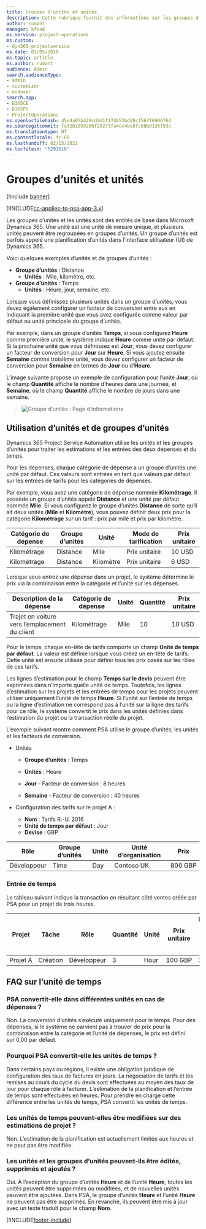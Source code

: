 ```yaml
---
title: Groupes d’unités et unités
description: Cette rubrique fournit des informations sur les groupes d’unités et les unités.
author: rumant
manager: kfend
ms.service: project-operations
ms.custom:
- dyn365-projectservice
ms.date: 03/05/2019
ms.topic: article
ms.author: rumant
audience: Admin
search.audienceType:
- admin
- customizer
- enduser
search.app:
- D365CE
- D365PS
- ProjectOperations
ms.openlocfilehash: 45e4a95b429cd9d1f174653bd28cf567f690676d
ms.sourcegitcommit: fa32b1893286f20271fa4ec4be8fc68bd135f53c
ms.translationtype: HT
ms.contentlocale: fr-FR
ms.lasthandoff: 02/15/2021
ms.locfileid: "5291616"
---
```

# <a name="unit-groups-and-units"></a>Groupes d’unités et unités

[!include [banner](../includes/psa-now-project-operations.md)]

[!INCLUDE[cc-applies-to-psa-app-3.x](../includes/cc-applies-to-psa-app-3x.md)]

Les groupes d’unités et les unités sont des entités de base dans Microsoft Dynamics 365. Une unité est une unité de mesure unique, et plusieurs unités peuvent être regroupées en groupes d’unités. Un groupe d’unités est parfois appelé une planification d’unités dans l’interface utilisateur (UI) de Dynamics 365. 

Voici quelques exemples d’unités et de groupes d’unités :
 
- **Groupe d’unités** : Distance 
    - **Unités** : Mile, kilomètre, etc.
- **Groupe d’unités** : Temps
    - **Unités** : Heure, jour, semaine, etc. 

Lorsque vous définissez plusieurs unités dans un groupe d’unités, vous devez également configurer un facteur de conversion entre eux en indiquant la première unité que vous avez configurée comme valeur par défaut ou unité principale du groupe d’unités. 

Par exemple, dans un groupe d’unités **Temps**, si vous configurez **Heure** comme première unité, le système indique **Heure** comme unité par défaut. Si la prochaine unité que vous définissez est **Jour**, vous devez configurer un facteur de conversion pour **Jour** sur **Heure**. Si vous ajoutez ensuite **Semaine** comme troisième unité, vous devez configurer un facteur de conversion pour **Semaine** en termes de **Jour** ou d’**Heure**. 

L’image suivante propose un exemple de configuration pour l’unité **Jour**, où le champ **Quantité** affiche le nombre d’heures dans une journée, et **Semaine**, où le champ **Quantité** affiche le nombre de jours dans une semaine.

> ![Groupe d’unités : Page d’informations](media/advanced-2.png)

## <a name="using-units-and-unit-groups"></a>Utilisation d’unités et de groupes d’unités

Dynamics 365 Project Service Automation utilise les unités et les groupes d’unités pour traiter les estimations et les entrées des deux dépenses et du temps. 

Pour les dépenses, chaque catégorie de dépense a un groupe d’unités une unité par défaut. Ces valeurs sont entrées en tant que valeurs par défaut sur les entrées de tarifs pour les catégories de dépenses. 

Par exemple, vous avez une catégorie de dépense nommée **Kilométrage**. Il possède un groupe d’unités appelé **Distance** et une unité par défaut nommée **Mile**. Si vous configurez le groupe d’unités **Distance** de sorte qu’il ait deux unités (**Mile** et **Kilomètre**), vous pouvez définir deux prix pour la catégorie **Kilométrage** sur un tarif : prix par mile et prix par kilomètre.

| Catégorie de dépense  | Groupe d’unités  | Unité      | Mode de tarification  | Prix unitaire  |
|-------------------|---------------|-----------|-------------------|-------------------|
| Kilométrage           | Distance      | Mile      | Prix unitaire    | 10 USD            |
| Kilométrage           | Distance      | Kilomètre | Prix unitaire    |  6 USD            |

Lorsque vous entrez une dépense dans un projet, le système détermine le prix via la combinaison entre la catégorie et l’unité sur les dépenses. 

| Description de la dépense        | Catégorie de dépense  | Unité  | Quantité  | Prix unitaire   |
|----------------------------|---------------------|-------|-----------|----------------|
| Trajet en voiture vers l’emplacement du client | Kilométrage             | Mile  | 10        | 10 USD         |

Pour le temps, chaque en-tête de tarifs comporte un champ **Unité de temps par défaut**. La valeur est définie lorsque vous créez un en-tête de tarifs. Cette unité est ensuite utilisée pour définir tous les prix basés sur les rôles de ces tarifs.

Les lignes d’estimation pour le champ **Temps sur le devis** peuvent être exprimées dans n’importe quelle unité de temps. Toutefois, les lignes d’estimation sur les projets et les entrées de temps pour les projets peuvent utiliser uniquement l’unité de temps **Heure**. Si l’unité sur l’entrée de temps ou la ligne d’estimation ne correspond pas à l’unité sur la ligne des tarifs pour ce rôle, le système convertit le prix dans les unités définies dans l’estimation du projet ou la transaction réelle du projet.

L’exemple suivant montre comment PSA utilise le groupe d’unités, les unités et les facteurs de conversion.
- Unités

   - **Groupe d’unités** : Temps 
   - **Unités** : Heure 
    
    - **Jour** - Facteur de conversion : 8 heures       
    - **Semaine** - Facteur de conversion : 40 heures  
        
- Configuration des tarifs sur le projet A :

    - **Nom** : Tarifs R.-U. 2016 
    - **Unité de temps par défaut** : Jour 
    - **Devise** : GBP

| Rôle      | Groupe d’unités | Unité | Unité d’organisation | Prix   |
|-----------|------------|------|---------------------|---------|
| Développeur | Time       | Day  | Contoso UK          | 800 GBP |

### <a name="time-entry"></a>Entrée de temps

Le tableau suivant indique la transaction en résultant côté ventes créée par PSA pour un projet de trois heures.


| Projet   | Tâche    | Rôle      | Quantité | Unité  | Prix unitaire | Montant des ventes non facturé |
|-----------|---------|-----------|----------|-------|------------|-----------------------|
| Projet A | Création  | Développeur | 3        | Hour  | 100 GBP    | 300 GBP               |

## <a name="time-unit-faq"></a>FAQ sur l’unité de temps

### <a name="does-psa-convert-to-different-units-in-the-case-of-expenses"></a>PSA convertit-elle dans différentes unités en cas de dépenses ?
Non. La conversion d’unités s’exécute uniquement pour le temps. Pour des dépenses, si le système ne parvient pas à trouver de prix pour la combinaison entre la catégorie et l’unité de dépenses, le prix est défini sur 0,00 par défaut.

### <a name="why-does-psa-convert-time-units"></a>Pourquoi PSA convertit-elle les unités de temps ?
Dans certains pays ou régions, il existe une obligation juridique de configuration des taux de factures en jours. La négociation de tarifs et les remises au cours du cycle du devis sont effectuées au moyen des taux de jour pour chaque rôle à facturer. L’estimation de la planification et l’entrée de temps sont effectuées en heures. Pour prendre en charge cette différence entre les unités de temps, PSA convertit les unités de temps.

### <a name="can-time-units-be-changed-on-project-estimates"></a>Les unités de temps peuvent-elles être modifiées sur des estimations de projet ?
Non. L’estimation de la planification est actuellement limitée aux heures et ne peut pas être modifiée.

### <a name="can-units-and-unit-groups-be-edited-deleted-and-added"></a>Les unités et les groupes d’unités peuvent-ils être édités, supprimés et ajoutés ?
Oui. À l’exception du groupe d’unités **Heure** et de l’unité **Heure**, toutes les unités peuvent être supprimées ou modifiées, et de nouvelles unités peuvent être ajoutées. Dans PSA, le groupe d’unités **Heure** et l’unité **Heure** ne peuvent pas être supprimés. En revanche, ils peuvent être mis à jour avec un texte traduit pour le champ **Nom**.


[!INCLUDE[footer-include](../includes/footer-banner.md)]